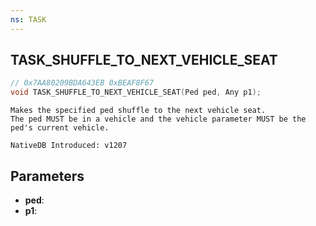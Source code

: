 ```yaml
---
ns: TASK
---
```

## TASK_SHUFFLE_TO_NEXT_VEHICLE_SEAT

```c
// 0x7AA80209BDA643EB 0xBEAF8F67
void TASK_SHUFFLE_TO_NEXT_VEHICLE_SEAT(Ped ped, Any p1);
```

```
Makes the specified ped shuffle to the next vehicle seat.
The ped MUST be in a vehicle and the vehicle parameter MUST be the ped's current vehicle.

NativeDB Introduced: v1207
```

## Parameters
* **ped**:
* **p1**:
